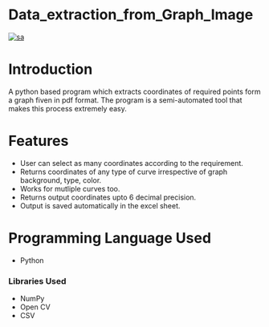 # Data_extraction_from_Graph_Image

[![sa](https://user-images.githubusercontent.com/62691542/125805584-bcdbe448-0846-4c1b-9506-7ecd3c90a38c.png)
](![sa](https://user-images.githubusercontent.com/62691542/125805584-bcdbe448-0846-4c1b-9506-7ecd3c90a38c.png)
)

# Introduction
A python based program which extracts coordinates of required points form a graph fiven in pdf format. 
The program is a semi-automated tool that makes this process extremely easy.


# Features

- User can select as many coordinates according to the requirement.
- Returns coordinates of any type of curve irrespective of graph background, type, color.
- Works for mutliple curves too.
- Returns output coordinates upto 6 decimal precision.
- Output is saved automatically in the excel sheet.


# Programming Language Used

- Python
### Libraries Used
- NumPy
- Open CV
- CSV







